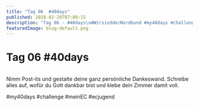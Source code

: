 ```yaml
---
title: "Tag 06  #40days"
published: 2018-02-20T07:00:15
description: "Tag 06 - #40days\n#WirsindderNordbund #my40days #challenge #meinEC #ecjugend"
featuredImage: blog-default.png
---
```


# Tag 06  #40days

<img loading="lazy" src="old/40DAYS_02-20_UP-tag-06.jpg" alt>

Nimm Post-its und gestalte deine ganz persönliche Dankeswand. Schreibe alles auf, wofür du Gott dankbar bist und klebe dein Zimmer damit voll.

#my40days #challenge #meinEC #ecjugend